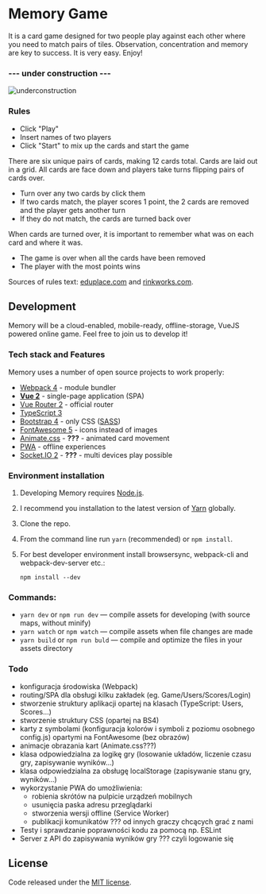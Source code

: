 # Memory Game

It is a card game designed for two people play against each other where you need to match pairs of tiles. 
Observation, concentration and memory are key to success. It is very easy. Enjoy!

###  --- under construction ---

![underconstruction](https://octodex.github.com/images/constructocat2.jpg)

### Rules 
 
 - Click "Play"
 - Insert names of two players
 - Click "Start" to mix up the cards and start the game
 
 There are six unique pairs of cards, making 12 cards total. Cards are laid out in a grid. All cards are face down and players take turns flipping pairs of cards over.
  
  - Turn over any two cards by click them
  - If two cards match, the player scores 1 point, the 2 cards are removed and the player gets another turn
  - If they do not match, the cards are turned back over
  
  When cards are turned over, it is important to remember what was on each card and where it was. 
  
  - The game is over when all the cards have been removed
  - The player with the most points wins
 
 Sources of rules text: [eduplace.com](https://www.eduplace.com/ss/act/rules.html) and [rinkworks.com](http://www.rinkworks.com/games/memory.shtml).

## Development

Memory will be a cloud-enabled, mobile-ready, offline-storage, VueJS powered online game. Feel free to join us to develop it!

### Tech stack and Features

Memory uses a number of open source projects to work properly:

 * [Webpack 4](https://webpack.js.org/) - module bundler
 * [**Vue 2**](https://vuejs.org) - single-page application (SPA)
 * [Vue Router 2](https://github.com/vuejs/vue-router) - official router
 * [TypeScript 3](https://www.typescriptlang.org/)
 * [Bootstrap 4](http://getbootstrap.com/) - only CSS ([SASS](https://sass-lang.com/))
 * [FontAwesome 5](https://fontawesome.com/) - icons instead of images
 * [Animate.css](https://daneden.github.io/animate.css/) - **???** - animated card movement
 * [PWA](https://developers.google.com/web/progressive-web-apps/) - offline experiences
 * [Socket.IO 2](https://socket.io/) - **???** - multi devices play possible
                                               

### Environment installation 

1. Developing Memory requires [Node.js](http://nodejs.org/download/). 
2. I recommend you installation to the latest version of [Yarn](https://yarnpkg.com/en/) globally.
3. Clone the repo.
4. From the command line run `yarn` (recommended) or `npm install`.
5. For best developer environment install browsersync, webpack-cli and webpack-dev-server etc.:

    `npm install --dev`

### Commands:

* `yarn dev` or `npm run dev` — compile assets for developing (with source maps, without minify)
* `yarn watch` or `npm watch` — compile assets when file changes are made
* `yarn build` or `npm run buld` — compile and optimize the files in your assets directory

### Todo

 - konfiguracja środowiska (Webpack)
 - routing/SPA dla obsługi kilku zakładek (eg. Game/Users/Scores/Login) 
 - stworzenie struktury aplikacji opartej na klasach (TypeScript: Users, Scores...)
 - stworzenie struktury CSS (opartej na BS4)
 - karty z symbolami (konfiguracja kolorów i symboli z poziomu osobnego config.js) opartymi na FontAwesome (bez obrazów)
 - animacje obrazania kart (Animate.css???)
 - klasa odpowiedzialna za logikę gry (losowanie układów, liczenie czasu gry, zapisywanie wyników...)
 - klasa odpowiedzialna za obsługę localStorage (zapisywanie stanu gry, wyników...)
 - wykorzystanie PWA do umożliwienia: 
    * robienia skrótów na pulpicie urządzeń mobilnych
    * usunięcia paska adresu przeglądarki
    * stworzenia wersji offline (Service Worker)
    * publikacji komunikatów ??? od innych graczy chcących grać z nami
 - Testy i sprawdzanie poprawności kodu za pomocą np. ESLint
 - Server z API do zapisywania wyników gry ??? czyli logowanie się 

## License

Code released under the [MIT license](LICENSE.md).

